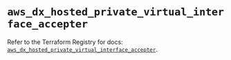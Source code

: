 # `aws_dx_hosted_private_virtual_interface_accepter`

Refer to the Terraform Registry for docs: [`aws_dx_hosted_private_virtual_interface_accepter`](https://registry.terraform.io/providers/hashicorp/aws/6.8.0/docs/resources/dx_hosted_private_virtual_interface_accepter).
